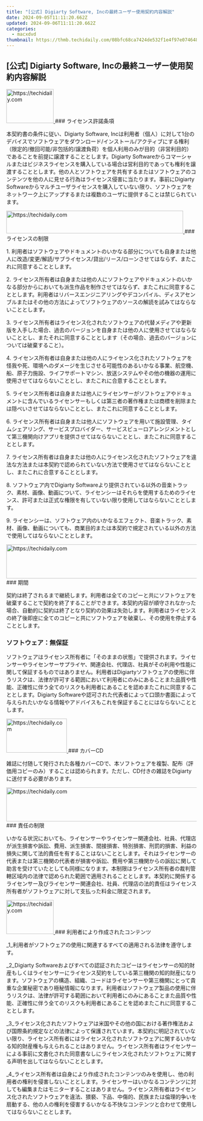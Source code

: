 ```yaml
---
title: "[公式] Digiarty Software, Incの最終ユーザー使用契約内容解説"
date: 2024-09-05T11:11:20.662Z
updated: 2024-09-06T11:11:20.662Z
categories:
  - macxdvd
thumbnail: https://thmb.techidaily.com/08bfc68ca7424de532f1e4f97e0746486dfe84c1304de3ac8c4843a110a218e6.jpg
---
```


## [公式] Digiarty Software, Incの最終ユーザー使用契約内容解説

<!-- affiliate ads begin -->
<a href="https://25home.pxf.io/c/5597632/2123468/16836" target="_top" id="2123468">
  <img src="//a.impactradius-go.com/display-ad/16836-2123468" border="0" alt="https://techidaily.com" width="125" height="90"/>
</a>
<img height="0" width="0" src="https://25home.pxf.io/i/5597632/2123468/16836" style="position:absolute;visibility:hidden;" border="0" />
<!-- affiliate ads end -->
### ライセンス許諾条項

本契約書の条件に従い、Digiarty Software, Incは利用者（個人）に対して1台のデバイスでソフトウェアをダウンロード/インストール/アクティブにする権利（限定的/撤回可能/非包括的/譲渡負荷）を個人利用のみが目的（非営利目的）であることを前提に譲渡することとします。Digiarty Softwareからコマーシャルまたはビジネスライセンスを購入している場合は営利目的であっても権利を譲渡することとします。他の人とソフトウェアを共有するまたはソフトウェアのコンテンツを他の人に見せる行為はライセンス侵害に当たります。事前にDigiarty Softwareからマルチユーザライセンスを購入していない限り、ソフトウェアをネットワーク上にアップするまたは複数のユーザに提供することは禁じられています。 



<!-- affiliate ads begin -->
<a href="https://bluettius.sjv.io/c/5597632/2139114/17108" target="_top" id="2139114">
  <img src="//a.impactradius-go.com/display-ad/17108-2139114" border="0" alt="https://techidaily.com" width="468" height="60"/>
</a>
<img height="0" width="0" src="https://bluettius.sjv.io/i/5597632/2139114/17108" style="position:absolute;visibility:hidden;" border="0" />
<!-- affiliate ads end -->
### ライセンスの制限

1\. 利用者はソフトウェアやドキュメントのいかなる部分についても自身または他人に改造/変更/解読/サブライセンス/貸出/リース/ローンさせてはならず、またこれに同意することとします。

 2\. ライセンス所有者は自身または他の人にソフトウェアやドキュメントのいかなる部分からにおいても派生作品を制作させてはならず、またこれに同意することとします。利用者はリバースエンジニアリングやデコンパイル、ディスアセンブルまたはその他の方法によってソフトウェアのソースの解読を試みてはならないこととします。

 3\. ライセンス所有者はライセンス化されたソフトウェアの代替メディアや更新版を入手した場合、過去のバージョンを自身または他の人に使用させてはならないこととし、またそれに同意することとします（その場合、過去のバージョンについては破棄すること）。

 4\. ライセンス所有者は自身または他の人にライセンス化されたソフトウェアを怪我や死、環境へのダメージを生じさせる可能性のあるいかなる事業、航空機、船、原子力施設、ライフサポートマシン、放送システムやその他の機器の運用に使用させてはならないこととし、またこれに合意することとします。

 5\. ライセンス所有者は自身または他人にライセンサーがソフトウェアやドキュメントに含んでいるライセンサーもしくは第三者の著作権または商標を削除または隠ぺいさせてはならないこととし、またこれに同意することとします。

 6\. ライセンス所有者は自身または他人にソフトウェアを用いて施設管理、タイムシェアリング、サービスプロバイダー、サービスビューロアレンジメントとして第三機関向けアプリを提供させてはならないこととし、またこれに同意することとします。

 7\. ライセンス所有者は自身または他の人にライセンス化されたソフトウェアを違法な方法または本契約で認められていない方法で使用させてはならないこととし、またこれに合意することとします。

 8\. ソフトウェア内でDigiarty Softwareより提供されている以外の音楽トラック、素材、画像、動画について、ライセンシーはそれらを使用するためのライセンス、許可または正式な権限を有していない限り使用してはならないこととします。

 9\. ライセンシーは、ソフトウェア内のいかなるエフェクト、音楽トラック、素材、画像、動画についても、商業目的または本契約で規定されている以外の方法で使用してはならないこととします。

<!-- affiliate ads begin -->
<a href="https://unicoeye.pxf.io/c/5597632/2134494/18498" target="_top" id="2134494">
  <img src="//a.impactradius-go.com/display-ad/18498-2134494" border="0" alt="https://techidaily.com" width="721" height="90"/>
</a>
<img height="0" width="0" src="https://unicoeye.pxf.io/i/5597632/2134494/18498" style="position:absolute;visibility:hidden;" border="0" />
<!-- affiliate ads end -->
### 期間

契約は終了されるまで継続します。利用者は全てのコピーと共にソフトウェアを破棄することで契約を終了することができます。本契約内容が順守されなかった場合、自動的に契約は終了となり契約の効果は失効します。利用者はライセンスの終了後即座に全てのコピーと共にソフトウェアを破棄し、その使用を停止することとします。

### ソフトウェア：無保証

ソフトウェアはライセンス所有者に「そのままの状態」で提供されます。ライセンサーやライセンサーサプライヤ、関連会社、代理店、社員がその利用や性能に関して保証するものではありません。利用者はDigiartyソフトウェアの使用に伴うリスクは、法律が許可する範囲において利用者にのみにあることまた品質や性能、正確性に伴う全てのリスクも利用者にあることを認めまたこれに同意することとします。Digiarty Softwareや認可された代表者によって口頭か書面によって与えられたいかなる情報やアドバイスもこれを保証することにはならないこととします。

<!-- affiliate ads begin -->
<a href="https://aligracehair.sjv.io/c/5597632/2115942/19272" target="_top" id="2115942">
  <img src="//a.impactradius-go.com/display-ad/19272-2115942" border="0" alt="https://techidaily.com" width="160" height="90"/>
</a>
<img height="0" width="0" src="https://aligracehair.sjv.io/i/5597632/2115942/19272" style="position:absolute;visibility:hidden;" border="0" />
<!-- affiliate ads end -->
### カバーCD

雑誌に付随して発行された各種カバーCDで、本ソフトウェアを複製、配布（評価用コピーのみ）することは認められます。ただし、CD付きの雑誌をDigiartyに送付する必要があります。

<!-- affiliate ads begin -->
<a href="https://smilemakers.pxf.io/c/5597632/2123901/26106" target="_top" id="2123901">
  <img src="//a.impactradius-go.com/display-ad/26106-2123901" border="0" alt="https://techidaily.com" width="728" height="90"/>
</a>
<img height="0" width="0" src="https://smilemakers.pxf.io/i/5597632/2123901/26106" style="position:absolute;visibility:hidden;" border="0" />
<!-- affiliate ads end -->
### 責任の制限

いかなる状況においても、ライセンサーやライセンサー関連会社、社員、代理店が派生損害や訴訟、費用、派生損害、間接損害、特別損害、刑罰的損害、利益の損失に関して法的責任を有することはないこととします。それはライセンサーの代表または第三機関の代表者が損害や訴訟、費用や第三機関からの訴訟に関して助言を受けていたとしても同様になります。本制限はライセンス所有者の裁判管轄区域内の法律で認められた範囲で適用されることとします。本契約に関係するライセンサー及びライセンサー関連会社、社員、代理店の法的責任はライセンス所有者がソフトウェアに対して支払った料金に限定されます。 



<!-- affiliate ads begin -->
<a href="https://aligracehair.sjv.io/c/5597632/2135409/19272" target="_top" id="2135409">
  <img src="//a.impactradius-go.com/display-ad/19272-2135409" border="0" alt="https://techidaily.com" width="125" height="90"/>
</a>
<img height="0" width="0" src="https://aligracehair.sjv.io/i/5597632/2135409/19272" style="position:absolute;visibility:hidden;" border="0" />
<!-- affiliate ads end -->
### 利用者により作成されたコンテンツ

_1_利用者がソフトウェアの使用に関連するすべての適用される法律を遵守します。

_2_Digiarty Softwareおよびすべての認証されたコピーはライセンサーの知的財産もしくはライセンサーにライセンス契約をしている第三機関の知的財産になります。ソフトウェアの構造、組織、コードはライセンサーや第三機関にとって貴重な企業秘密であり極秘情報になります。利用者はソフトウェア製品の使用に伴うリスクは、法律が許可する範囲において利用者にのみにあることまた品質や性能、正確性に伴う全てのリスクも利用者にあることを認めまたこれに同意することとします。

_3_ライセンス化されたソフトウェアは米国やその他の国における著作権法および国際条約規定などの法律によって保護されています。本契約に明記されていない限り、ライセンス所有者にはライセンス化されたソフトウェアに関するいかなる知的財産権も与えられることはありません。ライセンス所有者はライセンサーによる事前に文書化された同意書なしにライセンス化されたソフトウェアに関する声明を出してはならないこととします。

_4_ライセンス所有者は自身により作成されたコンテンツのみを使用し、他の利用者の権利を侵害しないこととします。ライセンサーはいかなるコンテンツに対しても編集またはモニターすることはありません。ライセンス所有者はライセンス化されたソフトウェアを違法、猥褻、下品、中傷的、民族または倫理的争いを扇動する、他の人の権利を侵害するいかなる不快なコンテンツと合わせて使用してはならないこととします。



<ins class="adsbygoogle"
     style="display:block"
     data-ad-format="autorelaxed"
     data-ad-client="ca-pub-7571918770474297"
     data-ad-slot="1223367746"></ins>



<ins class="adsbygoogle"
     style="display:block"
     data-ad-client="ca-pub-7571918770474297"
     data-ad-slot="8358498916"
     data-ad-format="auto"
     data-full-width-responsive="true"></ins>


